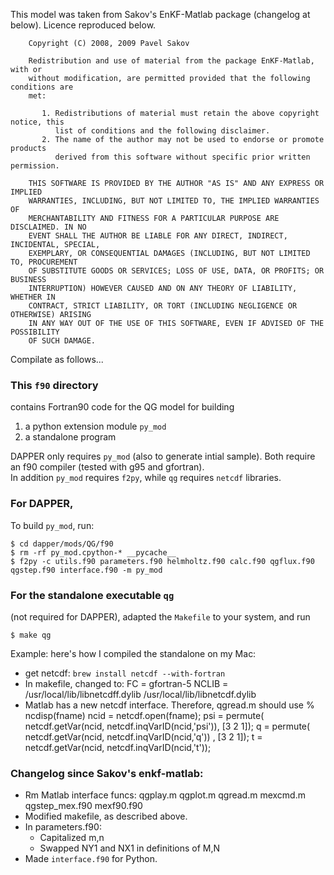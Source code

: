 This model was taken from Sakov's EnKF-Matlab package (changelog at below). Licence reproduced below.

        Copyright (C) 2008, 2009 Pavel Sakov

        Redistribution and use of material from the package EnKF-Matlab, with or
        without modification, are permitted provided that the following conditions are 
        met:
        
           1. Redistributions of material must retain the above copyright notice, this
              list of conditions and the following disclaimer.
           2. The name of the author may not be used to endorse or promote products
              derived from this software without specific prior written permission.
        
        THIS SOFTWARE IS PROVIDED BY THE AUTHOR "AS IS" AND ANY EXPRESS OR IMPLIED 
        WARRANTIES, INCLUDING, BUT NOT LIMITED TO, THE IMPLIED WARRANTIES OF
        MERCHANTABILITY AND FITNESS FOR A PARTICULAR PURPOSE ARE DISCLAIMED. IN NO
        EVENT SHALL THE AUTHOR BE LIABLE FOR ANY DIRECT, INDIRECT, INCIDENTAL, SPECIAL,
        EXEMPLARY, OR CONSEQUENTIAL DAMAGES (INCLUDING, BUT NOT LIMITED TO, PROCUREMENT
        OF SUBSTITUTE GOODS OR SERVICES; LOSS OF USE, DATA, OR PROFITS; OR BUSINESS
        INTERRUPTION) HOWEVER CAUSED AND ON ANY THEORY OF LIABILITY, WHETHER IN
        CONTRACT, STRICT LIABILITY, OR TORT (INCLUDING NEGLIGENCE OR OTHERWISE) ARISING
        IN ANY WAY OUT OF THE USE OF THIS SOFTWARE, EVEN IF ADVISED OF THE POSSIBILITY
        OF SUCH DAMAGE.

Compilate as follows...

### This `f90` directory
contains Fortran90 code for the QG model for building

 1. a python extension module `py_mod`
 2. a standalone program 

DAPPER only requires `py_mod` (also to generate intial sample).
Both require an f90 compiler (tested with g95 and gfortran).  
In addition  `py_mod` requires `f2py`, while `qg` requires `netcdf` libraries.  


### For DAPPER,
To build `py_mod`, run:

    $ cd dapper/mods/QG/f90
    $ rm -rf py_mod.cpython-* __pycache__
    $ f2py -c utils.f90 parameters.f90 helmholtz.f90 calc.f90 qgflux.f90 qgstep.f90 interface.f90 -m py_mod



### For the standalone executable `qg`
(not required for DAPPER), adapted the `Makefile` to your system, and run

    $ make qg

Example: here's how I compiled the standalone on my Mac:
- get netcdf: `brew install netcdf --with-fortran`
- In makefile, changed to: 
      FC = gfortran-5
      NCLIB = /usr/local/lib/libnetcdff.dylib /usr/local/lib/libnetcdf.dylib
- Matlab has a new netcdf interface. Therefore, qgread.m should use
      % ncdisp(fname)
      ncid = netcdf.open(fname);
      psi  = permute( netcdf.getVar(ncid, netcdf.inqVarID(ncid,'psi')), [3 2 1]);
      q    = permute( netcdf.getVar(ncid, netcdf.inqVarID(ncid,'q'))  , [3 2 1]);
      t    = netcdf.getVar(ncid, netcdf.inqVarID(ncid,'t'));





### Changelog since Sakov's enkf-matlab:
 - Rm Matlab interface funcs: qgplay.m qgplot.m qgread.m mexcmd.m qgstep_mex.f90 mexf90.f90 
 - Modified makefile, as described above.
 - In parameters.f90:
   * Capitalized m,n
   * Swapped NY1 and NX1 in definitions of M,N 
 - Made `interface.f90` for Python.


